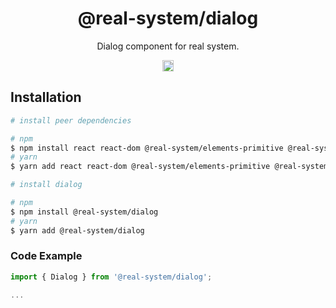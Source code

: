 <h1 align="center">@real-system/dialog</h1>
<p align="center">Dialog component for real system.</p>
<p align="center">
<a href="https://www.npmjs.com/package/@real-system/dialog"><img src="https://badgen.net/npm/v/@real-system/dialog?label=&icon=npm&color=blue" alt="npm version" height="18"/></a>
</p>

## Installation

```bash
# install peer dependencies

# npm
$ npm install react react-dom @real-system/elements-primitive @real-system/button @real-system/dialog-primitive @real-system/styled-library
# yarn
$ yarn add react react-dom @real-system/elements-primitive @real-system/button @real-system/dialog-primitive @real-system/styled-library

# install dialog

# npm
$ npm install @real-system/dialog
# yarn
$ yarn add @real-system/dialog
```

### Code Example

```typescript
import { Dialog } from '@real-system/dialog';

...

```
